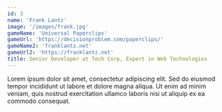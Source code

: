 ```yaml
---
id: 3
name: 'Frank Lantz'
image: '/images/frank.jpg'
gameName: 'Universal Paperclips'
gameUrl: 'https://decisionproblem.com/paperclips/'
gameName2: 'franklantz.net'
gameUrl2: 'https://franklantz.net'
title: Senior Developer at Tech Corp, Expert in Web Technologies
---
```


Lorem ipsum dolor sit amet, consectetur adipiscing elit. Sed do eiusmod tempor incididunt ut labore et dolore magna aliqua. Ut enim ad minim veniam, quis nostrud exercitation ullamco laboris nisi ut aliquip ex ea commodo consequat.
